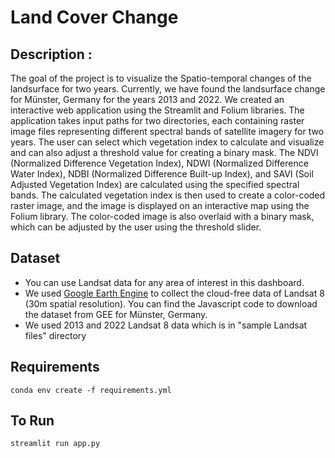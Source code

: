 # Land Cover Change

## Description : 
The goal of the project is to visualize the Spatio-temporal changes of the landsurface for two years. Currently, we have found the landsurface change for Münster, Germany for the years 2013 and 2022. We created an interactive web application using the Streamlit and Folium libraries. The application takes input paths for two directories, each containing raster image files representing different spectral bands of satellite imagery for two years. The user can select which vegetation index to calculate and visualize and can also adjust a threshold value for creating a binary mask. The NDVI (Normalized Difference Vegetation Index), NDWI (Normalized Difference Water Index), NDBI (Normalized Difference Built-up Index), and SAVI (Soil Adjusted Vegetation Index) are calculated using the specified spectral bands. The calculated vegetation index is then used to create a color-coded raster image, and the image is displayed on an interactive map using the Folium library. The color-coded image is also overlaid with a binary mask, which can be adjusted by the user using the threshold slider.

## Dataset
- You can use Landsat data for any area of interest in this dashboard.
- We used [Google Earth Engine](https://code.earthengine.google.com/) to collect the cloud-free data of Landsat 8 (30m spatial resolution). You can find the Javascript code to download the dataset from GEE for Münster, Germany.
- We used 2013 and 2022 Landsat 8 data which is in "sample Landsat files" directory
## Requirements
    conda env create -f requirements.yml

## To Run
    streamlit run app.py